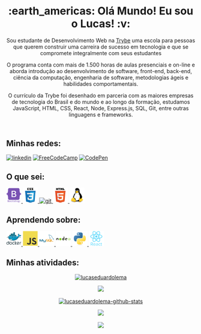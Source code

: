 <header>
    <h1 align="center">:earth_americas: Olá Mundo! Eu sou o Lucas! :v:</h1>
    <div>
      <p>Sou estudante de Desenvolvimento Web na <a href="https://betrybe.com/">Trybe</a> uma escola para pessoas que querem construir uma carreira de sucesso em tecnologia e que se compromete integralmente com seus estudantes</p>
      <p>O programa conta com mais de 1.500 horas de aulas presenciais e on-line e aborda introdução ao desenvolvimento de software, front-end, back-end, ciência da computação, engenharia de software, metodologias ágeis e habilidades comportamentais.</p>
      <p>O currículo da Trybe foi desenhado em parceria com as maiores empresas de tecnologia do Brasil e do mundo e ao longo da formação, estudamos JavaScript, HTML, CSS, React, Node, Express.js, SQL, Git, entre outras linguagens e frameworks.</p>
    </div>
</header>

<section>
    <h2>Minhas redes:</h2>
    <a href="https://www.linkedin.com/in/lucas-eduardo-m-alves/"><img src="https://static-exp1.licdn.com/sc/h/akt4ae504epesldzj74dzred8" alt="linkedin"></a>
    <a href="https://www.freecodecamp.org/lucaseduardolema"><img width="60px" src="https://styles.redditmedia.com/t5_34mfx/styles/communityIcon_odbxo8lc3tv41.png" alt="FreeCodeCamp"></a>
    <a href="https://codepen.io/lucaseduardolema"><img width="60px" src="https://cpwebassets.codepen.io/assets/favicon/favicon-aec34940fbc1a6e787974dcd360f2c6b63348d4b1f4e06c77743096d55480f33.ico" alt="CodePen"></a>
</section>

<section>
    <h2 align="left">O que sei:</h2>
    <p><a href="https://getbootstrap.com" target="_blank" rel="noreferrer"> <img src="https://raw.githubusercontent.com/devicons/devicon/master/icons/bootstrap/bootstrap-plain-wordmark.svg" alt="bootstrap" width="40" height="40"/> </a> <a href="https://www.w3schools.com/css/" target="_blank" rel="noreferrer"> <img src="https://raw.githubusercontent.com/devicons/devicon/master/icons/css3/css3-original-wordmark.svg" alt="css3" width="40" height="40"/> </a> <a href="https://git-scm.com/" target="_blank" rel="noreferrer"> <img src="https://www.vectorlogo.zone/logos/git-scm/git-scm-icon.svg" alt="git" width="40" height="40"/> </a> <a href="https://www.w3.org/html/" target="_blank" rel="noreferrer"> <img src="https://raw.githubusercontent.com/devicons/devicon/master/icons/html5/html5-original-wordmark.svg" alt="html5" width="40" height="40"/> </a> <a href="https://www.linux.org/" target="_blank" rel="noreferrer"> <img src="https://raw.githubusercontent.com/devicons/devicon/master/icons/linux/linux-original.svg" alt="linux" width="40" height="40"/> </a></p>
</section>

<section>
    <h2 align="left">Aprendendo sobre:</h2>
    <p align="left"> <a href="https://www.docker.com/" target="_blank" rel="noreferrer"> <img src="https://raw.githubusercontent.com/devicons/devicon/master/icons/docker/docker-original-wordmark.svg" alt="docker" width="40" height="40"/> </a>  <a href="https://developer.mozilla.org/en-US/docs/Web/JavaScript" target="_blank" rel="noreferrer"> <img src="https://raw.githubusercontent.com/devicons/devicon/master/icons/javascript/javascript-original.svg" alt="javascript" width="40" height="40"/> </a>  <a href="https://www.mysql.com/" target="_blank" rel="noreferrer"> <img src="https://raw.githubusercontent.com/devicons/devicon/master/icons/mysql/mysql-original-wordmark.svg" alt="mysql" width="40" height="40"/> </a> <a href="https://nodejs.org" target="_blank" rel="noreferrer"> <img src="https://raw.githubusercontent.com/devicons/devicon/master/icons/nodejs/nodejs-original-wordmark.svg" alt="nodejs" width="40" height="40"/> </a> <a href="https://www.python.org" target="_blank" rel="noreferrer"> <img src="https://raw.githubusercontent.com/devicons/devicon/master/icons/python/python-original.svg" alt="python" width="40" height="40"/> </a> <a href="https://reactjs.org/" target="_blank" rel="noreferrer"> <img src="https://raw.githubusercontent.com/devicons/devicon/master/icons/react/react-original-wordmark.svg" alt="react" width="40" height="40"/> </a> </p>
</section>

<section>
    <h2>Minhas atividades:</h2>
    <div align="center">
        <a href="https://github.com/lucaseduardolema/">
            <p><img src="https://github-profile-trophy.vercel.app/?username=lucaseduardolema" alt="lucaseduardolema" /></p>
            <p><img src="https://activity-graph.herokuapp.com/graph?username=lucaseduardolema&custom_title=Lucas%20Contribution%20Graph&theme=react-dark&hide_border=false&line=d1a01f&point=c58545)"></p>
            <p><img src="https://github-readme-stats.vercel.app/api?username=lucaseduardolema&show_icons=true&theme=radical" alt="lucaseduardolema-github-stats"></p>
            <p><img src="https://github-readme-stats.vercel.app/api/top-langs/?username=lucaseduardolema&layout=compact&show_icons=true&theme=dark"></p>
        </a>
    </div>
</section>

<footer>
    <div align="center">
        <img src="https://komarev.com/ghpvc/?username=lucaseduardolema">
    </div>
</footer>
<!--
**lucaseduardolema/lucaseduardolema** is a ✨ _special_ ✨ repository because its `README.md` (this file) appears on your GitHub profile.

Here are some ideas to get you started:

- 🔭 I’m currently working on ...
- 🌱 I’m currently learning ...
- 👯 I’m looking to collaborate on ...
- 🤔 I’m looking for help with ...
- 💬 Ask me about ...
- 📫 How to reach me: ...
- 😄 Pronouns: ...
- ⚡ Fun fact: ...
-->
